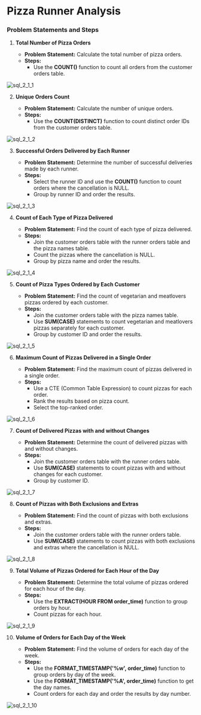 # Pizza Runner Analysis

### Problem Statements and Steps

1. **Total Number of Pizza Orders**

   - **Problem Statement:** Calculate the total number of pizza orders.
   - **Steps:**
     - Use the **COUNT()** function to count all orders from the customer orders table.

  ![sql_2_1_1](https://github.com/aishwaryaSudhakar01/8-Week-SQL-Challenge/assets/126569607/77c1447e-01e0-414d-8c83-3b668ae4c9d5)

2. **Unique Orders Count**

   - **Problem Statement:** Calculate the number of unique orders.
   - **Steps:**
     - Use the **COUNT(DISTINCT)** function to count distinct order IDs from the customer orders table.

![sql_2_1_2](https://github.com/aishwaryaSudhakar01/8-Week-SQL-Challenge/assets/126569607/f5414f8e-85bb-406b-af6d-658245cce661)

3. **Successful Orders Delivered by Each Runner**

   - **Problem Statement:** Determine the number of successful deliveries made by each runner.
   - **Steps:**
     - Select the runner ID and use the **COUNT()** function to count orders where the cancellation is NULL.
     - Group by runner ID and order the results.

![sql_2_1_3](https://github.com/aishwaryaSudhakar01/8-Week-SQL-Challenge/assets/126569607/ab8dad9c-f169-4c1b-9f44-9a5cef42d04b)

4. **Count of Each Type of Pizza Delivered**

   - **Problem Statement:** Find the count of each type of pizza delivered.
   - **Steps:**
     - Join the customer orders table with the runner orders table and the pizza names table.
     - Count the pizzas where the cancellation is NULL.
     - Group by pizza name and order the results.

![sql_2_1_4](https://github.com/aishwaryaSudhakar01/8-Week-SQL-Challenge/assets/126569607/87758a85-98a6-4561-8bb5-7fa03452e99b)

5. **Count of Pizza Types Ordered by Each Customer**

   - **Problem Statement:** Find the count of vegetarian and meatlovers pizzas ordered by each customer.
   - **Steps:**
     - Join the customer orders table with the pizza names table.
     - Use **SUM(CASE)** statements to count vegetarian and meatlovers pizzas separately for each customer.
     - Group by customer ID and order the results.

![sql_2_1_5](https://github.com/aishwaryaSudhakar01/8-Week-SQL-Challenge/assets/126569607/0266cc73-b80c-4ba3-9fce-dff3808765b9)

6. **Maximum Count of Pizzas Delivered in a Single Order**

   - **Problem Statement:** Find the maximum count of pizzas delivered in a single order.
   - **Steps:**
     - Use a CTE (Common Table Expression) to count pizzas for each order.
     - Rank the results based on pizza count.
     - Select the top-ranked order.

![sql_2_1_6](https://github.com/aishwaryaSudhakar01/8-Week-SQL-Challenge/assets/126569607/57951faa-08d1-4137-865f-48c1680fae03)

7. **Count of Delivered Pizzas with and without Changes**

   - **Problem Statement:** Determine the count of delivered pizzas with and without changes.
   - **Steps:**
     - Join the customer orders table with the runner orders table.
     - Use **SUM(CASE)** statements to count pizzas with and without changes for each customer.
     - Group by customer ID.

![sql_2_1_7](https://github.com/aishwaryaSudhakar01/8-Week-SQL-Challenge/assets/126569607/55bb55ac-4e32-4f98-9ff2-7d9ba0b11146)

8. **Count of Pizzas with Both Exclusions and Extras**

   - **Problem Statement:** Find the count of pizzas with both exclusions and extras.
   - **Steps:**
     - Join the customer orders table with the runner orders table.
     - Use **SUM(CASE)** statements to count pizzas with both exclusions and extras where the cancellation is NULL.

![sql_2_1_8](https://github.com/aishwaryaSudhakar01/8-Week-SQL-Challenge/assets/126569607/531f7e84-8a29-4007-8982-0a2090359345)

9. **Total Volume of Pizzas Ordered for Each Hour of the Day**

   - **Problem Statement:** Determine the total volume of pizzas ordered for each hour of the day.
   - **Steps:**
     - Use the **EXTRACT(HOUR FROM order_time)** function to group orders by hour.
     - Count pizzas for each hour.

![sql_2_1_9](https://github.com/aishwaryaSudhakar01/8-Week-SQL-Challenge/assets/126569607/c4d4fdd8-9335-4cc4-8d95-4f503fd3c902)

10. **Volume of Orders for Each Day of the Week**

    - **Problem Statement:** Find the volume of orders for each day of the week.
    - **Steps:**
      - Use the **FORMAT_TIMESTAMP('%w', order_time)** function to group orders by day of the week.
      - Use the **FORMAT_TIMESTAMP('%A', order_time)** function to get the day names.
      - Count orders for each day and order the results by day number.

![sql_2_1_10](https://github.com/aishwaryaSudhakar01/8-Week-SQL-Challenge/assets/126569607/0feccff7-39b3-4924-87ce-af7595745b6b)

